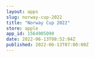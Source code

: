 ```yaml
---
layout: apps
slug: norway-cup-2022
title: "Norway Cup 2022"
store: apple
app_id: 1564905090
date: 2022-06-13T08:52:04Z
published: 2022-06-13T07:00:00Z
---
```

